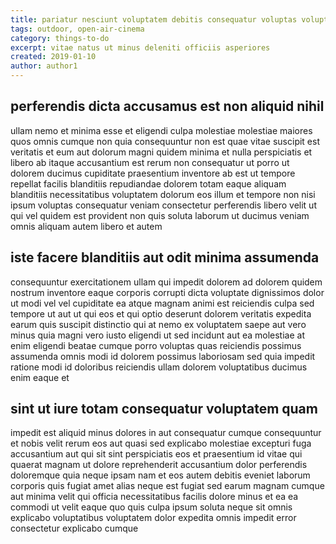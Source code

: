 ```yaml
---
title: pariatur nesciunt voluptatem debitis consequatur voluptas voluptates article 4116
tags: outdoor, open-air-cinema
category: things-to-do
excerpt: vitae natus ut minus deleniti officiis asperiores
created: 2019-01-10
author: author1
---
```


## perferendis dicta accusamus est non aliquid nihil

ullam nemo et minima esse et eligendi culpa molestiae molestiae maiores quos omnis cumque non quia consequuntur non est quae vitae suscipit est veritatis et eum aut dolorum magni quidem minima et nulla perspiciatis et libero ab itaque accusantium est rerum non consequatur ut porro ut dolorem ducimus cupiditate praesentium inventore ab est ut tempore repellat facilis blanditiis repudiandae dolorem totam eaque aliquam blanditiis necessitatibus voluptatem dolorum eos illum et tempore non nisi ipsum voluptas consequatur veniam consectetur perferendis libero velit ut qui vel quidem est provident non quis soluta laborum ut ducimus veniam omnis aliquam autem libero et autem

## iste facere blanditiis aut odit minima assumenda

consequuntur exercitationem ullam qui impedit dolorem ad dolorem quidem nostrum inventore eaque corporis corrupti dicta voluptate dignissimos dolor ut modi vel vel cupiditate ea atque magnam animi est reiciendis culpa sed tempore ut aut ut qui eos et qui optio deserunt dolorem veritatis expedita earum quis suscipit distinctio qui at nemo ex voluptatem saepe aut vero minus quia magni vero iusto eligendi ut sed incidunt aut ea molestiae at enim eligendi beatae cumque porro voluptas quas reiciendis possimus assumenda omnis modi id dolorem possimus laboriosam sed quia impedit ratione modi id doloribus reiciendis ullam dolorem voluptatibus ducimus enim eaque et

## sint ut iure totam consequatur voluptatem quam

impedit est aliquid minus dolores in aut consequatur cumque consequuntur et nobis velit rerum eos aut quasi sed explicabo molestiae excepturi fuga accusantium aut qui sit sint perspiciatis eos et praesentium id vitae qui quaerat magnam ut dolore reprehenderit accusantium dolor perferendis doloremque quia neque ipsam nam et eos autem debitis eveniet laborum corporis quis fugiat amet alias neque est fugiat sed earum magnam cumque aut minima velit qui officia necessitatibus facilis dolore minus et ea ea commodi ut velit eaque quo quis culpa ipsum soluta neque sit omnis explicabo voluptatibus voluptatem dolor expedita omnis impedit error consectetur explicabo cumque
